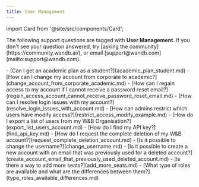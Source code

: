 ```yaml
---
title: User Management 
---
```

import Card from '@site/src/components/Card';

<Card className="card-support-index">
  <p>The following support questions are tagged with <b>User Management</b>. If you don't see 
your question answered, try [asking the community](https://community.wandb.ai/), 
or email [support@wandb.com](mailto:support@wandb.com).</p>
</Card>
- [Can I get an academic plan as a student?](academic_plan_student.md)
- [How can I change my account from corporate to academic?](change_account_from_corporate_academic.md)
- [How can I regain access to my account if I cannot receive a password reset email?](regain_access_account_cannot_receive_password_reset_email.md)
- [How can I resolve login issues with my account?](resolve_login_issues_with_account.md)
- [How can admins restrict which users have modify access?](restrict_access_modify_example.md)
- [How do I export a list of users from my W&B Organisation?](export_list_users_account.md)
- [How do I find my API key?](find_api_key.md)
- [How do I request the complete deletion of my W&B account?](request_complete_deletion_account.md)
- [Is it possible to change the username?](change_username.md)
- [Is it possible to create a new account with an email that was previously used for a deleted account?](create_account_email_that_previously_used_deleted_account.md)
- [Is there a way to add more seats?](add_more_seats.md)
- [What type of roles are available and what are the differences between them?](type_roles_available_differences.md)
